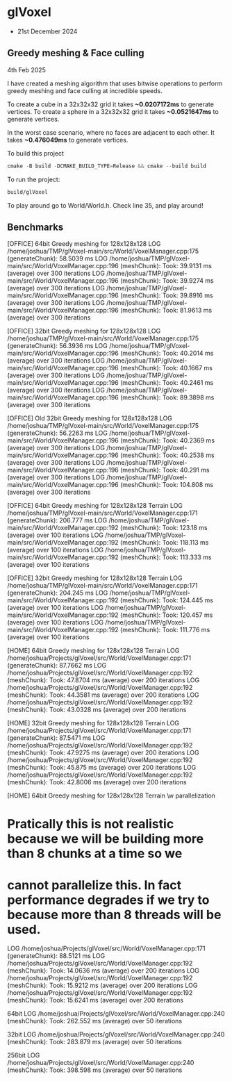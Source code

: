 # glVoxel
- 21st December 2024

## Greedy meshing & Face culling

4th Feb 2025

I have created a meshing algorithm that uses bitwise operations to perform 
greedy meshing and face culling at incredible speeds.

To create a cube in a 32x32x32 grid it takes **~0.0207172ms** to generate vertices.
To create a sphere in a 32x32x32 grid it takes **~0.0521647ms** to generate vertices.

In the worst case scenario, where no faces are adjacent to each other. It takes **~0.476049ms** to generate vertices.

To build this project

```c++
cmake -B build -DCMAKE_BUILD_TYPE=Release && cmake --build build
```

To run the project:
```bash
build/glVoxel
```

To play around go to World/World.h. Check line 35, and play around!

## Benchmarks

[OFFICE] 64bit Greedy meshing for 128x128x128
LOG /home/joshua/TMP/glVoxel-main/src/World/VoxelManager.cpp:175 (generateChunk): 58.5039 ms
LOG /home/joshua/TMP/glVoxel-main/src/World/VoxelManager.cpp:196 (meshChunk): Took: 39.9131 ms (average) over 300 iterations
LOG /home/joshua/TMP/glVoxel-main/src/World/VoxelManager.cpp:196 (meshChunk): Took: 39.9274 ms (average) over 300 iterations
LOG /home/joshua/TMP/glVoxel-main/src/World/VoxelManager.cpp:196 (meshChunk): Took: 39.8916 ms (average) over 300 iterations
LOG /home/joshua/TMP/glVoxel-main/src/World/VoxelManager.cpp:196 (meshChunk): Took: 81.9613 ms (average) over 300 iterations

[OFFICE] 32bit Greedy meshing for 128x128x128
LOG /home/joshua/TMP/glVoxel-main/src/World/VoxelManager.cpp:175 (generateChunk): 56.3936 ms
LOG /home/joshua/TMP/glVoxel-main/src/World/VoxelManager.cpp:196 (meshChunk): Took: 40.2014 ms (average) over 300 iterations
LOG /home/joshua/TMP/glVoxel-main/src/World/VoxelManager.cpp:196 (meshChunk): Took: 40.1667 ms (average) over 300 iterations
LOG /home/joshua/TMP/glVoxel-main/src/World/VoxelManager.cpp:196 (meshChunk): Took: 40.2461 ms (average) over 300 iterations
LOG /home/joshua/TMP/glVoxel-main/src/World/VoxelManager.cpp:196 (meshChunk): Took: 89.3898 ms (average) over 300 iterations

[OFFICE] Old 32bit Greedy meshing for 128x128x128
LOG /home/joshua/TMP/glVoxel-main/src/World/VoxelManager.cpp:175 (generateChunk): 56.2263 ms
LOG /home/joshua/TMP/glVoxel-main/src/World/VoxelManager.cpp:196 (meshChunk): Took: 40.2369 ms (average) over 300 iterations
LOG /home/joshua/TMP/glVoxel-main/src/World/VoxelManager.cpp:196 (meshChunk): Took: 40.2538 ms (average) over 300 iterations
LOG /home/joshua/TMP/glVoxel-main/src/World/VoxelManager.cpp:196 (meshChunk): Took: 40.291 ms (average) over 300 iterations
LOG /home/joshua/TMP/glVoxel-main/src/World/VoxelManager.cpp:196 (meshChunk): Took: 104.808 ms (average) over 300 iterations

[OFFICE] 64bit Greedy meshing for 128x128x128 Terrain
LOG /home/joshua/TMP/glVoxel-main/src/World/VoxelManager.cpp:171 (generateChunk): 206.777 ms
LOG /home/joshua/TMP/glVoxel-main/src/World/VoxelManager.cpp:192 (meshChunk): Took: 123.18 ms (average) over 100 iterations
LOG /home/joshua/TMP/glVoxel-main/src/World/VoxelManager.cpp:192 (meshChunk): Took: 118.113 ms (average) over 100 iterations
LOG /home/joshua/TMP/glVoxel-main/src/World/VoxelManager.cpp:192 (meshChunk): Took: 113.333 ms (average) over 100 iterations

[OFFICE] 32bit Greedy meshing for 128x128x128 Terrain
LOG /home/joshua/TMP/glVoxel-main/src/World/VoxelManager.cpp:171 (generateChunk): 204.245 ms
LOG /home/joshua/TMP/glVoxel-main/src/World/VoxelManager.cpp:192 (meshChunk): Took: 124.445 ms (average) over 100 iterations
LOG /home/joshua/TMP/glVoxel-main/src/World/VoxelManager.cpp:192 (meshChunk): Took: 120.457 ms (average) over 100 iterations
LOG /home/joshua/TMP/glVoxel-main/src/World/VoxelManager.cpp:192 (meshChunk): Took: 111.776 ms (average) over 100 iterations

[HOME] 64bit Greedy meshing for 128x128x128 Terrain
LOG /home/joshua/Projects/glVoxel/src/World/VoxelManager.cpp:171 (generateChunk): 87.7662 ms
LOG /home/joshua/Projects/glVoxel/src/World/VoxelManager.cpp:192 (meshChunk): Took: 47.8704 ms (average) over 200 iterations
LOG /home/joshua/Projects/glVoxel/src/World/VoxelManager.cpp:192 (meshChunk): Took: 44.3581 ms (average) over 200 iterations
LOG /home/joshua/Projects/glVoxel/src/World/VoxelManager.cpp:192 (meshChunk): Took: 43.0328 ms (average) over 200 iterations

[HOME] 32bit Greedy meshing for 128x128x128 Terrain
LOG /home/joshua/Projects/glVoxel/src/World/VoxelManager.cpp:171 (generateChunk): 87.5471 ms
LOG /home/joshua/Projects/glVoxel/src/World/VoxelManager.cpp:192 (meshChunk): Took: 47.9275 ms (average) over 200 iterations
LOG /home/joshua/Projects/glVoxel/src/World/VoxelManager.cpp:192 (meshChunk): Took: 45.875 ms (average) over 200 iterations
LOG /home/joshua/Projects/glVoxel/src/World/VoxelManager.cpp:192 (meshChunk): Took: 42.8006 ms (average) over 200 iterations

[HOME] 64bit Greedy meshing for 128x128x128 Terrain \w parallelization
# Pratically this is not realistic because we will be building more than 8 chunks at a time so we
# cannot parallelize this. In fact performance degrades if we try to because more than 8 threads will be used.
LOG /home/joshua/Projects/glVoxel/src/World/VoxelManager.cpp:171 (generateChunk): 88.5121 ms
LOG /home/joshua/Projects/glVoxel/src/World/VoxelManager.cpp:192 (meshChunk): Took: 14.0636 ms (average) over 200 iterations
LOG /home/joshua/Projects/glVoxel/src/World/VoxelManager.cpp:192 (meshChunk): Took: 15.9212 ms (average) over 200 iterations
LOG /home/joshua/Projects/glVoxel/src/World/VoxelManager.cpp:192 (meshChunk): Took: 15.6241 ms (average) over 200 iterations


64bit
LOG /home/joshua/Projects/glVoxel/src/World/VoxelManager.cpp:240 (meshChunk): Took: 262.552 ms (average) over 50 iterations

32bit
LOG /home/joshua/Projects/glVoxel/src/World/VoxelManager.cpp:240 (meshChunk): Took: 283.879 ms (average) over 50 iterations

256bit
LOG /home/joshua/Projects/glVoxel/src/World/VoxelManager.cpp:240 (meshChunk): Took: 398.598 ms (average) over 50 iterations